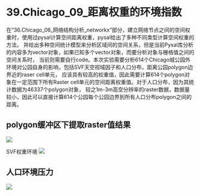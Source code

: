 # 39.Chicago_09_距离权重的环境指数
在“36.Chicago_06_网络结构分析_networkx”部分，建立网络节点之间的空间权重时，使用过pysal计算空间距离权重，pysal给出了多种不同类型计算空间权重的方法，
并给出多种空间统计模型来分析区域间的空间关系，但是当前Pysal库分析的内容多为vector对象，如果已知多个vector对象，而要分析对象与栅格值之间的空间关系时，
当前则需要自行code。本次实验需要分析614个Chicago城公园外环境对公园自身的影响，包括SVF天空视域因子和人口分布，距离公园polygon边界近的raser cell单元，
应该具有较高的权重值，因此需要计算614个polygon对象在一定范围下所有Raster cell单元的空间距离权重值。对于人口分布，因为其统计数据为46337个polygon对象，
较之1m-3m高空分辨率的raster数据，数据量较小，因此可以直接计算614个公园每个公园边界到所有人口分布polygon之间的距离。

## polygon缓冲区下提取raster值结果
![](https://github.com/richieBao/python-urbanPlanning/blob/master/images/39_03.jpg)

SVF权重环境
![](https://github.com/richieBao/python-urbanPlanning/blob/master/images/38_02.jpg)

## 人口环境压力
![](https://github.com/richieBao/python-urbanPlanning/blob/master/images/38_01.jpg)
